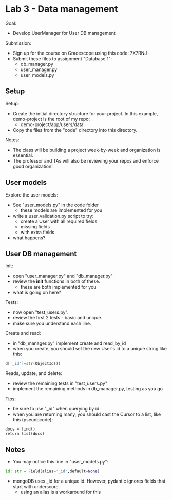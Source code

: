 # Lab 3 - Data management

Goal:

* Develop UserManager for User DB management

Submission:

* Sign up for the course on Gradescope using this code: 7X7RNJ
* Submit these files to assignment "Database 1":
    - db_manager.py
    - user_manager.py
    - user_models.py

## Setup

Setup:

* Create the initial directory structure for your project.  In this example, demo-project is the root of my repo:
    - demo-project/app/users/data
* Copy the files from the "code" directory into this directory.

Notes:

* The class will be building a project week-by-week and organization is essential.  
* The professor and TAs will also be reviewing your repos and enforce good organization!

## User models

Explore the user models:

* See "user_models.py" in the code folder
    - these models are implemented for you
* write a user_validation.py script to try:
    - create a User with all required fields
    - missing fields
    - with extra fields
* what happens?

## User DB management

Init:

* open "user_manager.py" and "db_manager.py"
* review the __init__ functions in both of these.
    - these are both implemented for you
* what is going on here?

Tests:

* now open "test_users.py".
* review the first 2 tests - basic and unique.
* make sure you understand each line.

Create and read:

* in "db_manager.py" implement create and read_by_id
* when you create, you should set the new User's id to a unique string like this:

```python
d['_id']=str(ObjectId())
```

Reads, update, and delete:

* review the remaining tests in "test_users.py"
* implement the remaining methods in db_manager.py, testing as you go

Tips:

* be sure to use "_id" when querying by id 
* when you are returning many, you should cast the Cursor to a list, like this (pseudocode):

```
docs = find()
return list(docs)
```

## Notes

* You may notice this line in "user_models.py":

``` python
id: str = Field(alias='_id',default=None)
```

* mongoDB uses _id for a unique id.  However, pydantic ignores fields that start with underscore.  
    - using an alias is a workaround for this






